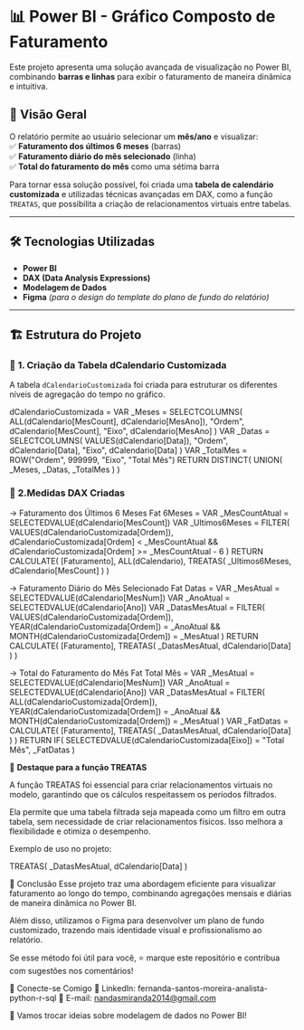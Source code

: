 # 📊 Power BI - Gráfico Composto de Faturamento  

Este projeto apresenta uma solução avançada de visualização no Power BI, combinando **barras e linhas** para exibir o faturamento de maneira dinâmica e intuitiva.  

## 🚀 Visão Geral  

O relatório permite ao usuário selecionar um **mês/ano** e visualizar:  
✅ **Faturamento dos últimos 6 meses** (barras)  
✅ **Faturamento diário do mês selecionado** (linha)  
✅ **Total do faturamento do mês** como uma sétima barra  

Para tornar essa solução possível, foi criada uma **tabela de calendário customizada** e utilizadas técnicas avançadas em DAX, como a função `TREATAS`, que possibilita a criação de relacionamentos virtuais entre tabelas.  

---

## 🛠 Tecnologias Utilizadas  

- **Power BI**  
- **DAX (Data Analysis Expressions)**  
- **Modelagem de Dados**  
- **Figma** *(para o design do template do plano de fundo do relatório)*  

---

## 🏗 Estrutura do Projeto  

### 📌 **1. Criação da Tabela dCalendario Customizada**  

A tabela `dCalendarioCustomizada` foi criada para estruturar os diferentes níveis de agregação do tempo no gráfico.  


dCalendarioCustomizada = 
VAR _Meses = 
    SELECTCOLUMNS(
        ALL(dCalendario[MesCount], dCalendario[MesAno]),
        "Ordem", dCalendario[MesCount],
        "Eixo", dCalendario[MesAno]
    )
VAR _Datas = 
    SELECTCOLUMNS(
        VALUES(dCalendario[Data]),
        "Ordem", dCalendario[Data],
        "Eixo", dCalendario[Data]
    )
VAR _TotalMes = ROW("Ordem", 999999, "Eixo", "Total Mês")
RETURN
DISTINCT(
    UNION(
        _Meses,
        _Datas,
        _TotalMes
    )
)

### 📌 **2.Medidas DAX Criadas** 


-> Faturamento dos Últimos 6 Meses
Fat 6Meses = 
VAR _MesCountAtual = SELECTEDVALUE(dCalendario[MesCount]) 
VAR _Ultimos6Meses = 
    FILTER(
        VALUES(dCalendarioCustomizada[Ordem]), 
        dCalendarioCustomizada[Ordem] < _MesCountAtual && 
        dCalendarioCustomizada[Ordem] >= _MesCountAtual - 6
    ) 
RETURN
CALCULATE(
    [Faturamento],
    ALL(dCalendario),
    TREATAS(
        _Ultimos6Meses,
        dCalendario[MesCount]
    )
)

-> Faturamento Diário do Mês Selecionado
Fat Datas = 
VAR _MesAtual = SELECTEDVALUE(dCalendario[MesNum]) 
VAR _AnoAtual = SELECTEDVALUE(dCalendario[Ano]) 
VAR _DatasMesAtual = 
    FILTER(
        VALUES(dCalendarioCustomizada[Ordem]), 
        YEAR(dCalendarioCustomizada[Ordem]) = _AnoAtual && 
        MONTH(dCalendarioCustomizada[Ordem]) = _MesAtual
    ) 
RETURN
CALCULATE(
    [Faturamento],
    TREATAS(
        _DatasMesAtual, 
        dCalendario[Data]
    )
)

-> Total do Faturamento do Mês
Fat Total Mês = 
VAR _MesAtual = SELECTEDVALUE(dCalendario[MesNum]) 
VAR _AnoAtual = SELECTEDVALUE(dCalendario[Ano]) 
VAR _DatasMesAtual = 
    FILTER(
        ALL(dCalendarioCustomizada[Ordem]), 
        YEAR(dCalendarioCustomizada[Ordem]) = _AnoAtual && 
        MONTH(dCalendarioCustomizada[Ordem]) = _MesAtual
    ) 
VAR _FatDatas =
    CALCULATE(
        [Faturamento], 
        TREATAS(
            _DatasMesAtual, 
            dCalendario[Data]
        )
    )
RETURN
IF(
    SELECTEDVALUE(dCalendarioCustomizada[Eixo]) = "Total Mês", 
    _FatDatas
)

🎯 **Destaque para a função TREATAS**

A função TREATAS foi essencial para criar relacionamentos virtuais no modelo, garantindo que os cálculos respeitassem os períodos filtrados.

Ela permite que uma tabela filtrada seja mapeada como um filtro em outra tabela, sem necessidade de criar relacionamentos físicos. Isso melhora a flexibilidade e otimiza o desempenho.

Exemplo de uso no projeto:

TREATAS(
    _DatasMesAtual, 
    dCalendario[Data]
)

📝 Conclusão
Esse projeto traz uma abordagem eficiente para visualizar faturamento ao longo do tempo, combinando agregações mensais e diárias de maneira dinâmica no Power BI.

Além disso, utilizamos o Figma para desenvolver um plano de fundo customizado, trazendo mais identidade visual e profissionalismo ao relatório.

Se esse método foi útil para você, ⭐ marque este repositório e contribua com sugestões nos comentários!

💬 Conecte-se Comigo
🔗 LinkedIn: fernanda-santos-moreira-analista-python-r-sql
📧 E-mail: nandasmiranda2014@gmail.com

🚀 Vamos trocar ideias sobre modelagem de dados no Power BI!
